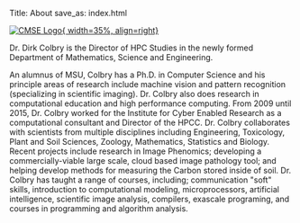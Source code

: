 Title: About
save_as: index.html

[![CMSE Logo](./images/CMSE_Logo_Square-01.png){ width=35%, align=right}](//cmse.msu.edu)


Dr. Dirk Colbry is the Director of HPC Studies in the newly formed Department of Mathematics, Science and Engineering.

An alumnus of MSU, Colbry has a Ph.D. in Computer Science and his principle areas of research include machine vision and pattern recognition (specializing in scientific imaging). Dr. Colbry also does research in computational education and high performance computing. From 2009 until 2015, Dr. Colbry worked for the Institute for Cyber Enabled Research as a computational consultant and Director of the HPCC. Dr. Colbry collaborates with scientists from multiple disciplines including Engineering, Toxicology, Plant and Soil Sciences, Zoology, Mathematics, Statistics and Biology. Recent projects include research in Image Phenomics; developing a commercially-viable large scale, cloud based image pathology tool; and helping develop methods for measuring the Carbon stored inside of soil. Dr. Colbry has taught a range of courses, including; communication "soft" skills, introduction to computational modeling, microprocessors, artificial intelligence, scientific image analysis, compilers, exascale programing, and courses in programming and algorithm analysis.
